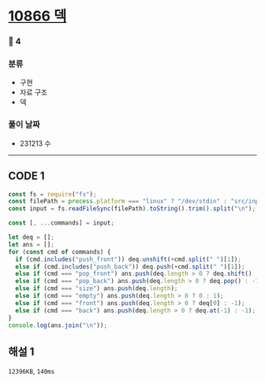 # [10866 덱](https://www.acmicpc.net/problem/10866)

### 🥈 4

### 분류

- 구현
- 자료 구조
- 덱

### 풀이 날짜

- 231213 수

---

## CODE 1

```javascript
const fs = require("fs");
const filePath = process.platform === "linux" ? "/dev/stdin" : "src/input.txt";
const input = fs.readFileSync(filePath).toString().trim().split("\n");

const [, ...commands] = input;

let deq = [];
let ans = [];
for (const cmd of commands) {
  if (cmd.includes("push_front")) deq.unshift(+cmd.split(" ")[1]);
  else if (cmd.includes("push_back")) deq.push(+cmd.split(" ")[1]);
  else if (cmd === "pop_front") ans.push(deq.length > 0 ? deq.shift() : -1);
  else if (cmd === "pop_back") ans.push(deq.length > 0 ? deq.pop() : -1);
  else if (cmd === "size") ans.push(deq.length);
  else if (cmd === "empty") ans.push(deq.length > 0 ? 0 : 1);
  else if (cmd === "front") ans.push(deq.length > 0 ? deq[0] : -1);
  else if (cmd === "back") ans.push(deq.length > 0 ? deq.at(-1) : -1);
}
console.log(ans.join("\n"));
```

## 해설 1

`12396KB`, `140ms`
